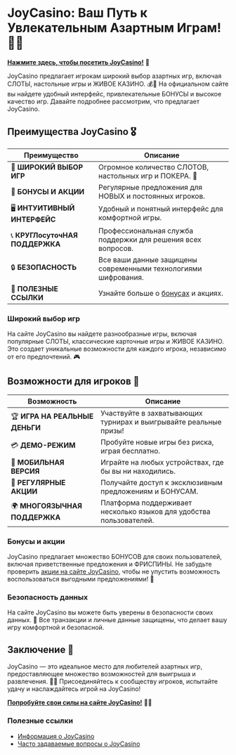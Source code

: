 # JoyCasino: Ваш Путь к Увлекательным Азартным Играм! 🎲✨

[**Нажмите здесь, чтобы посетить JoyCasino!**](https://rpc30.call2me.pro/?/ru/registration?apkpop=0&partner=p24970p3291217pc98f) 🤑

JoyCasino предлагает игрокам широкий выбор азартных игр, включая СЛОТЫ, настольные игры и ЖИВОЕ КАЗИНО. 💰🎉 На официальном сайте вы найдете удобный интерфейс, привлекательные БОНУСЫ и высокое качество игр. Давайте подробнее рассмотрим, что предлагает JoyCasino.

## Преимущества JoyCasino 🎖️

| **Преимущество**                 | **Описание**                                          |
|----------------------------------|------------------------------------------------------|
| 🌟 **ШИРОКИЙ ВЫБОР ИГР**         | Огромное количество СЛОТОВ, настольных игр и ПОКЕРА. 🎰 |
| 🎁 **БОНУСЫ И АКЦИИ**            | Регулярные предложения для НОВЫХ и постоянных игроков. |
| 🖥️ **ИНТУИТИВНЫЙ ИНТЕРФЕЙС**    | Удобный и понятный интерфейс для комфортной игры.     |
| 📞 **КРУГЛосуточНАЯ ПОДДЕРЖКА**  | Профессиональная служба поддержки для решения всех вопросов. |
| 🔒 **БЕЗОПАСНОСТЬ**               | Все ваши данные защищены современными технологиями шифрования. |
| 🔗 **ПОЛЕЗНЫЕ ССЫЛКИ**            | Узнайте больше о [бонусах](https://rpc30.call2me.pro/?/ru/registration?apkpop=0&partner=p24970p3291217pc98f) и акциях. |

### Широкий выбор игр

На сайте JoyCasino вы найдете разнообразные игры, включая популярные СЛОТЫ, классические карточные игры и ЖИВОЕ КАЗИНО. Это создает уникальные возможности для каждого игрока, независимо от его предпочтений. 🎮

## Возможности для игроков 🎲

| **Возможность**                  | **Описание**                                          |
|----------------------------------|------------------------------------------------------|
| 🏆 **ИГРА НА РЕАЛЬНЫЕ ДЕНЬГИ**   | Участвуйте в захватывающих турнирах и выигрывайте реальные призы! |
| 💳 **ДЕМО-РЕЖИМ**                | Пробуйте новые игры без риска, играя бесплатно.      |
| 📱 **МОБИЛЬНАЯ ВЕРСИЯ**          | Играйте на любых устройствах, где бы вы ни находились. |
| 🎉 **РЕГУЛЯРНЫЕ АКЦИИ**          | Получайте доступ к эксклюзивным предложениям и БОНУСАМ. |
| 🌍 **МНОГОЯЗЫЧНАЯ ПОДДЕРЖКА**    | Платформа поддерживает несколько языков для удобства пользователей. |

### Бонусы и акции

JoyCasino предлагает множество БОНУСОВ для своих пользователей, включая приветственные предложения и ФРИСПИНЫ. Не забудьте проверить [акции на сайте JoyCasino](https://rpc30.call2me.pro/?/ru/registration?apkpop=0&partner=p24970p3291217pc98f), чтобы не упустить возможность воспользоваться выгодными предложениями! 🎊

### Безопасность данных

На сайте JoyCasino вы можете быть уверены в безопасности своих данных. 🔐 Все транзакции и личные данные защищены, что делает вашу игру комфортной и безопасной.

## Заключение 🎉

JoyCasino — это идеальное место для любителей азартных игр, предоставляющее множество возможностей для выигрыша и развлечения. 🌟💸 Присоединяйтесь к сообществу игроков, испытайте удачу и наслаждайтесь игрой на JoyCasino!

[**Попробуйте свои силы на сайте JoyCasino!**](https://rpc30.call2me.pro/?/ru/registration?apkpop=0&partner=p24970p3291217pc98f) 💪🎊

### Полезные ссылки
- [Информация о JoyCasino](https://rpc30.call2me.pro/?/ru/registration?apkpop=0&partner=p24970p3291217pc98f)
- [Часто задаваемые вопросы о JoyCasino](https://rpc30.call2me.pro/?/ru/registration?apkpop=0&partner=p24970p3291217pc98f)
